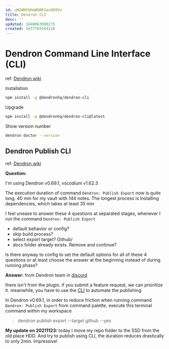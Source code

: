 ```yaml
---
id: uN2WNYUHoWGRK1evOO9Vo
title: Dendron CLI
desc: ''
updated: 1640063900175
created: 1637765564126
---
```

# Dendron Command Line Interface (CLI)

ref: [Dendron wiki](https://wiki.dendron.so/notes/23a1b942-99af-45c8-8116-4f4bb7dccd21/)

Installation  
```bash
npm install -g @dendronhq/dendron-cli
```
Upgrade  
```bash
npm install -g @dendronhq/dendron-cli@latest
```
Show version number
```bash
dendron doctor --version
```

## Dendron Publish CLI

ref: [Dendron wiki](https://wiki.dendron.so/notes/yQVhJtdQ40n3SLHJKAeeU/#export)

**Question:** 

I'm using Dendron v0.69.1, vscodium v1.62.3

The execution duration of command `Dendron: Publish Export` now is quite long. 40 min for my vault with 144 notes. The longest process is Installing dependencies, which takes at least 35 min

I feel unease to answer these 4 questions at separated stages, whenever I run the command `Dendron: Publish Export`

- default behavior or config?
- skip build process?
- select export target? Github/
- docs folder already exists. Remove and continue?

Is there anyway to config to set the default options for all of these 4 questions or at least choose the answer at the beginning instead of during running phase?

**Answer:** from Dendron team in [discord](https://discord.com/channels/717965437182410783/911269551134609499/912007341824675931)

there isn't from the plugin. if you submit a feature request, we can prioritize it. meanwhile, you have to use the [CLI](https://wiki.dendron.so/notes/yQVhJtdQ40n3SLHJKAeeU.html#export) to automate the publishing

In Dendron v0.69.1, in order to reduce friction when running command `Dendron: Publish Export` from command palette, execute this terminal command within my workspace
> dendron publish export --target github --yes

**My update on 20211123:** today I move my repo folder to the SSD from the old place HDD. And try to publish using CLI, the duration reduces drastically to only 2min. Impressive!  